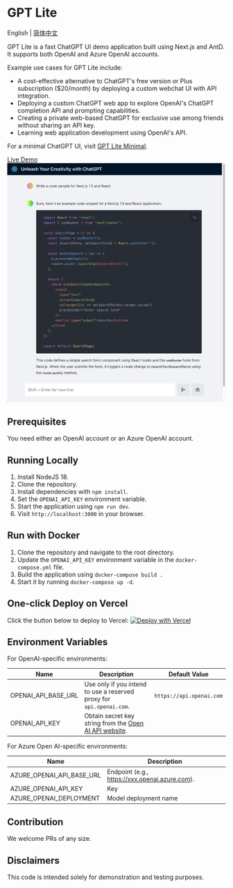 # GPT Lite

English | [简体中文](./README.zh-CN.md)

GPT Lite is a fast ChatGPT UI demo application built using Next.js and AntD. It supports both OpenAI and Azure OpenAI accounts.

Example use cases for GPT Lite include:

- A cost-effective alternative to ChatGPT's free version or Plus subscription ($20/month) by deploying a custom webchat UI with API integration.
- Deploying a custom ChatGPT web app to explore OpenAI's ChatGPT completion API and prompting capabilities.
- Creating a private web-based ChatGPT for exclusive use among friends without sharing an API key.
- Learning web application development using OpenAI's API.

For a minimal ChatGPT UI, visit [GPT Lite Minimal](https://github.com/blrchen/gptlite-minimal).

[Live Demo](https://gptlite.vercel.app)
![demo](./docs/images/demo.jpg)

## Prerequisites

You need either an OpenAI account or an Azure OpenAI account.

## Running Locally

1. Install NodeJS 18.
2. Clone the repository.
3. Install dependencies with `npm install`.
4. Set the `OPENAI_API_KEY` environment variable.
5. Start the application using `npm run dev`.
6. Visit `http://localhost:3000` in your browser.

## Run with Docker

1. Clone the repository and navigate to the root directory.
2. Update the `OPENAI_API_KEY` environment variable in the `docker-compose.yml` file.
3. Build the application using `docker-compose build .`
4. Start it by running `docker-compose up -d`.

## One-click Deploy on Vercel

Click the button below to deploy to Vercel:
[![Deploy with Vercel](https://vercel.com/button)](https://vercel.com/new/clone?repository-url=https%3A%2F%2Fgithub.com%2Fblrchen%2Fgptlite&project-name=gptlite&framework=nextjs&repository-name=gptlite)

## Environment Variables

For OpenAI-specific environments:

| Name                | Description                                                                                                                      | Default Value         |
| ------------------- | -------------------------------------------------------------------------------------------------------------------------------- | --------------------- |
| OPENAI_API_BASE_URL | Use only if you intend to use a reserved proxy for `api.openai.com`.                                                            | `https://api.openai.com` |
| OPENAI_API_KEY      | Obtain secret key string from the [Open AI API website](https://platform.openai.com/account/api-keys).                              |

For Azure Open AI-specific environments:

| Name                       | Description                                    |
|----------------------------|------------------------------------------------|
| AZURE_OPENAI_API_BASE_URL  | Endpoint (e.g., https://xxx.openai.azure.com). |
| AZURE_OPENAI_API_KEY       | Key                                            |
| AZURE_OPENAI_DEPLOYMENT    | Model deployment name                          |

## Contribution
We welcome PRs of any size.

## Disclaimers
This code is intended solely for demonstration and testing purposes.
